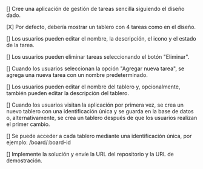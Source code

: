 [] Cree una aplicación de gestión de tareas sencilla siguiendo el diseño dado.

[X] Por defecto, debería mostrar un tablero con 4 tareas como en el diseño.

[] Los usuarios pueden editar el nombre, la descripción, el icono y el estado de la tarea.

[] Los usuarios pueden eliminar tareas seleccionando el botón "Eliminar".

[] Cuando los usuarios seleccionan la opción "Agregar nueva tarea", se agrega una nueva tarea con un nombre predeterminado.

[] Los usuarios pueden editar el nombre del tablero y, opcionalmente, también pueden editar la descripción del tablero.

[] Cuando los usuarios visitan la aplicación por primera vez, se crea un nuevo tablero con una identificación única y se guarda en la base de datos o, alternativamente, se crea un tablero después de que los usuarios realizan el primer cambio.

[] Se puede acceder a cada tablero mediante una identificación única, por ejemplo: /board/:board-id

[] Implemente la solución y envíe la URL del repositorio y la URL de demostración.
